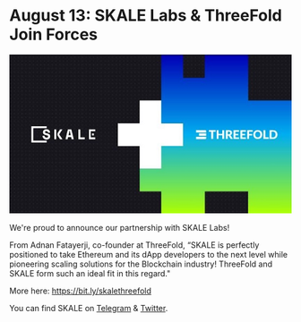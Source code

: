 # August 13: SKALE Labs & ThreeFold Join Forces

![](img/skalethreefold.jpeg)

We're proud to announce our partnership with SKALE Labs!

From Adnan Fatayerji, co-founder at ThreeFold, “SKALE is perfectly positioned to take Ethereum and its dApp developers to the next level while pioneering scaling solutions for the Blockchain industry! ThreeFold and SKALE form such an ideal fit in this regard."

More here: https://bit.ly/skalethreefold

You can find SKALE on [Telegram](https://t.me/skaleofficial) & [Twitter](https://twitter.com/skalenetwork).
